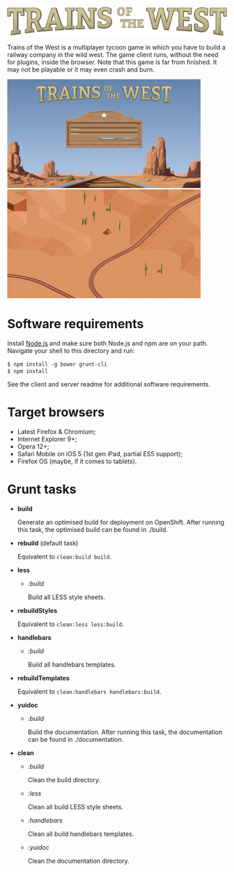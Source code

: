 ![logo]

Trains of the West is a multiplayer tycoon game in which you have to build a railway company in the wild west. The game client runs, without the need for plugins, inside the browser. Note that this game is far from finished. It may not be playable or it may even crash and burn.

[![title screen]][title screen full][![terrain with tracks]][terrain with tracks full]

# Software requirements

Install [Node.js][Node.js homepage] and make sure both Node.js and npm are on your path. Navigate your shell to this directory and run:

```
$ npm install -g bower grunt-cli
$ npm install
```

See the client and server readme for additional software requirements.

# Target browsers

*   Latest Firefox & Chromium;
*   Internet Explorer 9+;
*   Opera 12+;
*   Safari Mobile on iOS 5 (1st gen iPad, partial ES5 support);
*   Firefox OS (maybe, if it comes to tablets).

# Grunt tasks

*   **build**

    Generate an optimised build for deployment on OpenShift. After running this task, the optimised build can be found in ./build.

*   **rebuild** (default task)

    Equivalent to `clean:build build`.

*   **less**

    *   *:build*

        Build all LESS style sheets.

*   **rebuildStyles**

    Equivalent to `clean:less less:build`.

*   **handlebars**

    *   *:build*

        Build all handlebars templates.

*   **rebuildTemplates**

    Equivalent to `clean:handlebars handlebars:build`.

*   **yuidoc**

    *   *:build*

        Build the documentation. After running this task, the documentation can be found in ./documentation.

*   **clean**

    *   *:build*

        Clean the build directory.

    *   *:less*

        Clean all build LESS style sheets.

    *   *:handlebars*

        Clean all build handlebars templates.

    *   *:yuidoc*

        Clean the documentation directory.

[logo]: https://raw.githubusercontent.com/Koekelas/trains-of-the-west/develop/screenshots/logo.png
[title screen]: https://raw.githubusercontent.com/Koekelas/trains-of-the-west/develop/screenshots/screenshot01-thumb.png
[terrain with tracks]: https://raw.githubusercontent.com/Koekelas/trains-of-the-west/develop/screenshots/screenshot02-thumb.png
[title screen full]: https://raw.githubusercontent.com/Koekelas/trains-of-the-west/develop/screenshots/screenshot01.png "Click for Full Resolution"
[terrain with tracks full]: https://raw.githubusercontent.com/Koekelas/trains-of-the-west/develop/screenshots/screenshot02.png "Click for Full Resolution"
[Node.js homepage]: http://nodejs.org/ "Node.js Homepage"
